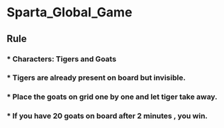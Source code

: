 # Sparta_Global_Game

## Rule

### * Characters: Tigers and Goats
### * Tigers are already present on board but invisible.
### * Place the goats on grid one by one and let tiger take away.
### * If you have 20 goats on board after 2 minutes , you win.